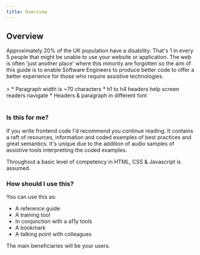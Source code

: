```yaml
---
title: Overview
---
```

## Overview
<div class="section-with-aside"><div>
Approximately 20% of the UK population have a disability. That's 1 in every 5 people that might be unable to use your website or 
application. The web is often 'just another place' where this minority are forgotten so the aim of this guide is to enable Software Engineers to produce better code to offer a better experience for those who require assistive technologies.
</div>&nbsp;
<aside title="On this site">
> * Paragraph width is ~70 characters
* h1 to h4 headers help screen readers navigate
* Headers & paragraph in different font</aside>
</div>&nbsp;

### Is this for me? 
If you write frontend code I'd recommend you continue reading. It contains a raft of resources, information and coded
examples of best practices and great semantics. It's unique due to the addition of audio samples of assistive tools interpretting the 
coded examples.

Throughout a basic level of competency in HTML, CSS & Javascript is assumed.

### How should I use this?
You can use this as: 
  * A reference guide
  * A training tool
  * In conjunction with a a11y tools
  * A bookmark
  * A talking point with colleagues

The main beneficiaries will be your users.

